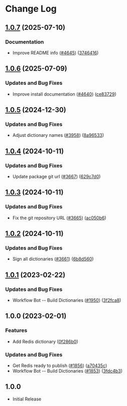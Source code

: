 # Change Log

## [1.0.7](https://github.com/streetsidesoftware/cspell-dicts/compare/@cspell/dict-redis@1.0.6...@cspell/dict-redis@1.0.7) (2025-07-10)


### Documentation

* Improve README info ([#4645](https://github.com/streetsidesoftware/cspell-dicts/issues/4645)) ([3746416](https://github.com/streetsidesoftware/cspell-dicts/commit/37464162c8df11283e896a901995c50c7805324a))

## [1.0.6](https://github.com/streetsidesoftware/cspell-dicts/compare/@cspell/dict-redis@1.0.5...@cspell/dict-redis@1.0.6) (2025-07-09)


### Updates and Bug Fixes

* Improve install documentation ([#4640](https://github.com/streetsidesoftware/cspell-dicts/issues/4640)) ([ce83729](https://github.com/streetsidesoftware/cspell-dicts/commit/ce837295163125b6ff57494d9de1609edc6204e6))

## [1.0.5](https://github.com/streetsidesoftware/cspell-dicts/compare/@cspell/dict-redis@1.0.4...@cspell/dict-redis@1.0.5) (2024-12-30)


### Updates and Bug Fixes

* Adjust dictionary names ([#3958](https://github.com/streetsidesoftware/cspell-dicts/issues/3958)) ([8a96533](https://github.com/streetsidesoftware/cspell-dicts/commit/8a96533bec21280103740868b81559437c413501))

## [1.0.4](https://github.com/streetsidesoftware/cspell-dicts/compare/@cspell/dict-redis@1.0.3...@cspell/dict-redis@1.0.4) (2024-10-11)


### Updates and Bug Fixes

* Update package git url ([#3667](https://github.com/streetsidesoftware/cspell-dicts/issues/3667)) ([629c7d0](https://github.com/streetsidesoftware/cspell-dicts/commit/629c7d0a5e1bacad1d3874b1f8372edc3494ef97))

## [1.0.3](https://github.com/streetsidesoftware/cspell-dicts/compare/@cspell/dict-redis@1.0.2...@cspell/dict-redis@1.0.3) (2024-10-11)


### Updates and Bug Fixes

* Fix the git repository URL ([#3665](https://github.com/streetsidesoftware/cspell-dicts/issues/3665)) ([ac050b6](https://github.com/streetsidesoftware/cspell-dicts/commit/ac050b697d57820109995e92fac5ccc32ced1723))

## [1.0.2](https://github.com/streetsidesoftware/cspell-dicts/compare/@cspell/dict-redis@1.0.1...@cspell/dict-redis@1.0.2) (2024-10-11)


### Updates and Bug Fixes

* Sign all dictionaries ([#3661](https://github.com/streetsidesoftware/cspell-dicts/issues/3661)) ([6b8d560](https://github.com/streetsidesoftware/cspell-dicts/commit/6b8d560cf51a593458ce42bca415859f872cfc97))

## [1.0.1](https://github.com/streetsidesoftware/cspell-dicts/compare/@cspell/dict-redis@1.0.0...@cspell/dict-redis@1.0.1) (2023-02-22)


### Updates and Bug Fixes

* Workflow Bot -- Build Dictionaries ([#1950](https://github.com/streetsidesoftware/cspell-dicts/issues/1950)) ([3f2fca8](https://github.com/streetsidesoftware/cspell-dicts/commit/3f2fca8b64c800723cc572f5ef83e92d5ec64673))

## 1.0.0 (2023-02-01)


### Features

* Add Redis dictionary ([0f286b0](https://github.com/streetsidesoftware/cspell-dicts/commit/0f286b0b74785fc0ae9fa2bd9d3d0712f09c7d19))


### Updates and Bug Fixes

* Get Redis ready to publish ([#1856](https://github.com/streetsidesoftware/cspell-dicts/issues/1856)) ([a70435c](https://github.com/streetsidesoftware/cspell-dicts/commit/a70435c24ff2ca8455eaac1412e8a3782229c466))
* Workflow Bot -- Build Dictionaries ([#1853](https://github.com/streetsidesoftware/cspell-dicts/issues/1853)) ([3fdc4b3](https://github.com/streetsidesoftware/cspell-dicts/commit/3fdc4b3eaebae6852c9f0df514a0a79d2052044c))

## 1.0.0

- Initial Release
